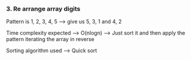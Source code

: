 ### 3. Re arrange array digits
Pattern is 1, 2, 3, 4, 5 --> give us 5, 3, 1 and 4, 2

Time complexity expected --> O(nlogn) --> Just sort it and then apply the pattern iterating the array in reverse

Sorting algorithm used --> Quick sort


